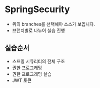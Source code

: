 # SpringSecurity

- 위의 branches를 선택해야 소스가 보입니다.
- 브랜치별로 나누어 실습 진행

## 실습순서
- 스프링 시큐리티의 전체 구조
- 권한 프로그래밍
- 권한 프로그래밍 실습
- JWT 토큰
